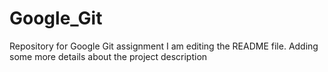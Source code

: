 # Google_Git
Repository for Google Git assignment 
I am editing the README file. Adding some more details about the project description
